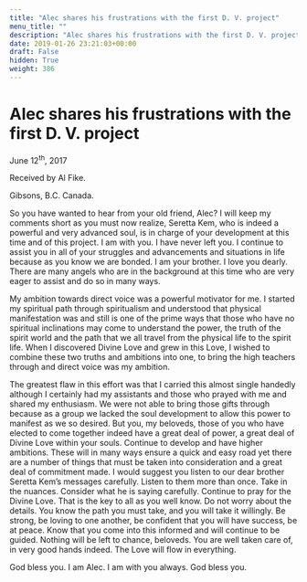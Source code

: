 ```yaml
---
title: "Alec shares his frustrations with the first D. V. project"
menu_title: ""
description: "Alec shares his frustrations with the first D. V. project"
date: 2019-01-26 23:21:03+00:00
draft: False
hidden: True
weight: 386
---
```

# Alec shares his frustrations with the first D. V. project 

June 12<sup>th</sup>, 2017

Received by Al Fike.

Gibsons, B.C. Canada. 

So you have wanted to hear from your old friend, Alec? I will keep my comments short as you must now realize, Seretta Kem, who is indeed a powerful and very advanced soul, is in charge of your development at this time and of this project. I am with you. I have never left you. I continue to assist you in all of your struggles and advancements and situations in life because as you know we are bonded. I am your brother. I love you dearly. There are many angels who are in the background at this time who are very eager to assist and do so in many ways.

My ambition towards direct voice was a powerful motivator for me. I started my spiritual path through spiritualism and understood that physical manifestation was and still is one of the prime ways that those who have no spiritual inclinations may come to understand the power, the truth of the spirit world and the path that we all travel from the physical life to the spirit life. When I discovered Divine Love and grew in this Love, I wished to combine these two truths and ambitions into one, to bring the high teachers through and direct voice was my ambition. 

The greatest flaw in this effort was that I carried this almost single handedly although I certainly had my assistants and those who prayed with me and shared my enthusiasm. We were not able to bring those gifts through because as a group we lacked the soul development to allow this power to manifest as we so desired. But you, my beloveds, those of you who have elected to come together indeed have a great deal of power, a great deal of Divine Love within your souls. Continue to develop and have higher ambitions. These will in many ways ensure a quick and easy road yet there are a number of things that must be taken into consideration and a great deal of commitment made. I would suggest you listen to our dear brother Seretta Kem’s messages carefully. Listen to them more than once. Take in the nuances. Consider what he is saying carefully. Continue to pray for the Divine Love. That is the key to all as you well know. Do not worry about the details. You know the path you must take, and you will take it willingly. Be strong, be loving to one another, be confident that you will have success, be at peace. Know that you come into this informed and will continue to be guided. Nothing will be left to chance, beloveds. You are well taken care of, in very good hands indeed. The Love will flow in everything. 

God bless you. I am Alec. I am with you always. God bless you.
